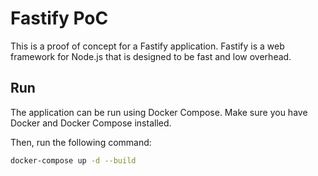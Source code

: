 # Fastify PoC

This is a proof of concept for a Fastify application.
Fastify is a web framework for Node.js that is designed to be fast and low overhead.

## Run

The application can be run using Docker Compose. Make sure you have Docker and Docker Compose installed.

Then, run the following command:

```bash
docker-compose up -d --build
```
